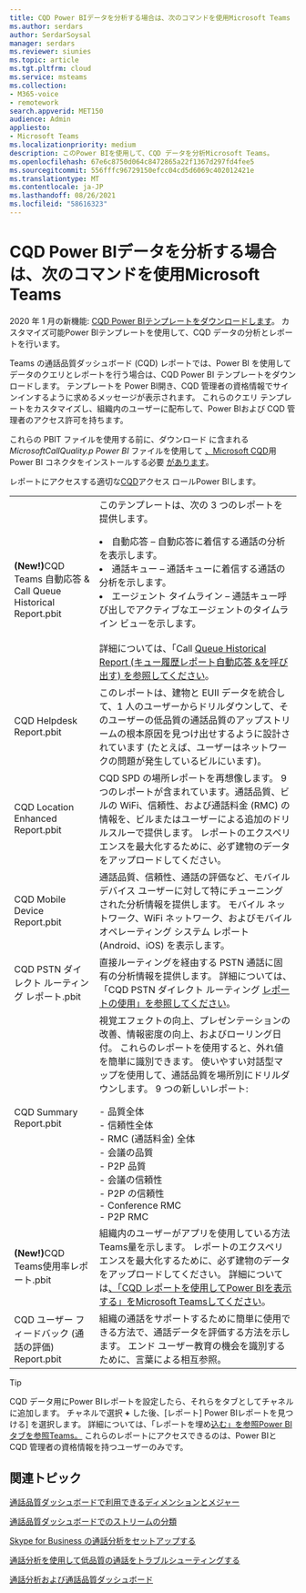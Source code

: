 ```yaml
---
title: CQD Power BIデータを分析する場合は、次のコマンドを使用Microsoft Teams
ms.author: serdars
author: SerdarSoysal
manager: serdars
ms.reviewer: siunies
ms.topic: article
ms.tgt.pltfrm: cloud
ms.service: msteams
ms.collection:
- M365-voice
- remotework
search.appverid: MET150
audience: Admin
appliesto:
- Microsoft Teams
ms.localizationpriority: medium
description: このPower BIを使用して、CQD データを分析Microsoft Teams。
ms.openlocfilehash: 67e6c8750d064c8472865a22f1367d297fd4fee5
ms.sourcegitcommit: 556fffc96729150efcc04cd5d6069c402012421e
ms.translationtype: MT
ms.contentlocale: ja-JP
ms.lasthandoff: 08/26/2021
ms.locfileid: "58616323"
---
```

# <a name="use-power-bi-to-analyze-cqd-data-for-microsoft-teams"></a>CQD Power BIデータを分析する場合は、次のコマンドを使用Microsoft Teams

2020 年 1 月の新機能: [CQD Power BIテンプレートをダウンロードします](https://www.microsoft.com/download/details.aspx?id=102291)。 カスタマイズ可能Power BIテンプレートを使用して、CQD データの分析とレポートを行います。

Teams の通話品質ダッシュボード (CQD) レポートでは、Power BI を使用してデータのクエリとレポートを行う場合は、CQD Power BI テンプレートをダウンロードします。 テンプレートを Power BI開き、CQD 管理者の資格情報でサインインするように求めるメッセージが表示されます。 これらのクエリ テンプレートをカスタマイズし、組織内のユーザーに配布して、Power BIおよび CQD 管理者のアクセス許可を持ちます。

これらの PBIT ファイルを使用する前に、ダウンロード に含まれる *MicrosoftCallQuality.p Power BI* ファイルを使用して [、Microsoft CQD](CQD-Power-BI-connector.md)用 Power BI コネクタをインストールする必要 [があります](https://www.microsoft.com/download/details.aspx?id=102291)。 

レポートにアクセスする適切な[CQD](turning-on-and-using-call-quality-dashboard.md#assign-admin-roles-for-access-to-cqd)アクセス ロールPower BIします。 

|  |  |
|---------|---------|
|<strong>(New!)</strong>CQD Teams 自動応答 & Call Queue Historical Report.pbit     |  このテンプレートは、次の 3 つのレポートを提供します。</p><li>自動応答 – 自動応答に着信する通話の分析を表示します。</li><li>通話キュー – 通話キューに着信する通話の分析を示します。</li><li>エージェント タイムライン – 通話キュー呼び出しでアクティブなエージェントのタイムライン ビューを示します。</li><br>詳細については、「Call [Queue Historical Report (キュー履歴レポート自動応答 &を呼び出す) を参照してください](aa-cq-cqd-historical-reports.md)。        |
|CQD Helpdesk Report.pbit     |このレポートは、建物と EUII データを統合して、1 人のユーザーからドリルダウンして、そのユーザーの低品質の通話品質のアップストリームの根本原因を見つけ出せするように設計されています (たとえば、ユーザーはネットワークの問題が発生しているビルにいます)。         |
|CQD Location Enhanced Report.pbit     | CQD SPD の場所レポートを再想像します。 9 つのレポートが含まれています。通話品質、ビルの WiFi、信頼性、および通話料金 (RMC) の情報を、ビルまたはユーザーによる追加のドリルスルーで提供します。  レポートのエクスペリエンスを最大化するために、必ず建物のデータをアップロードしてください。        |
|CQD Mobile Device Report.pbit     | 通話品質、信頼性、通話の評価など、モバイル デバイス ユーザーに対して特にチューニングされた分析情報を提供します。 モバイル ネットワーク、WiFi ネットワーク、およびモバイル オペレーティング システム レポート (Android、iOS) を表示します。        |
|CQD PSTN ダイレクト ルーティング レポート.pbit     |直接ルーティングを経由する PSTN 通話に固有の分析情報を提供します。 詳細については、「CQD PSTN ダイレクト ルーティング [レポートの使用」を参照してください](CQD-PSTN-report.md)。         |
|CQD Summary Report.pbit     |視覚エフェクトの向上、プレゼンテーションの改善、情報密度の向上、およびローリング日付。 これらのレポートを使用すると、外れ値を簡単に識別できます。 使いやすい対話型マップを使用して、通話品質を場所別にドリルダウンします。 9 つの新しいレポート:</p>- 品質全体<br>- 信頼性全体<br>- RMC (通話料金) 全体<br>- 会議の品質<br>- P2P 品質<br>- 会議の信頼性<br>- P2P の信頼性<br>- Conference RMC<br>- P2P RMC         |
|<strong>(New!)</strong>CQD Teams使用率レポート.pbit     | 組織内のユーザーがアプリを使用している方法Teams量を示します。 レポートのエクスペリエンスを最大化するために、必ず建物のデータをアップロードしてください。 詳細については[、「CQD レポートを使用してPower BIを表示する」をMicrosoft Teamsしてください](CQD-teams-utilization-report.md)。        |
|CQD ユーザー フィードバック (通話の評価) Report.pbit     | 組織の通話をサポートするために簡単に使用できる方法で、通話データを評価する方法を示します。 エンド ユーザー教育の機会を識別するために、言葉による相互参照。        |

> [!TIP]
> CQD データ用にPower BIレポートを設定したら、それらをタブとしてチャネルに追加します。 チャネルで選択 **+** した後、[レポート]  Power BIレポートを見つける] を選択します。 詳細については、「レポートを埋め[込む」を参照Power BIタブを参照Teams。](/power-bi/service-embed-report-microsoft-teams) これらのレポートにアクセスできるのは、Power BIと CQD 管理者の資格情報を持つユーザーのみです。


## <a name="related-topics"></a>関連トピック

[通話品質ダッシュボードで利用できるディメンションとメジャー](dimensions-and-measures-available-in-call-quality-dashboard.md)

[通話品質ダッシュボードでのストリームの分類](stream-classification-in-call-quality-dashboard.md)

[Skype for Business の通話分析をセットアップする](set-up-call-analytics.md)

[通話分析を使用して低品質の通話をトラブルシューティングする](use-call-analytics-to-troubleshoot-poor-call-quality.md)

[通話分析および通話品質ダッシュボード](./monitor-call-quality-qos.md)
